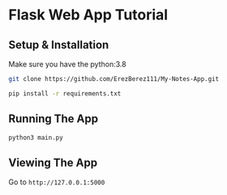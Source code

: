 # Flask Web App Tutorial

## Setup & Installation

Make sure you have the python:3.8

```bash
git clone https://github.com/ErezBerez111/My-Notes-App.git
```

```bash
pip install -r requirements.txt
```

## Running The App

```bash
python3 main.py
```

## Viewing The App

Go to `http://127.0.0.1:5000`
